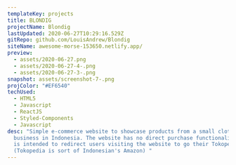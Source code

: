 ```yaml
---
templateKey: projects
title: BLONDIG
projectName: Blondig
lastUpdated: 2020-06-27T10:29:16.529Z
gitRepo: github.com/LouisAndrew/Blondig
siteName: awesome-morse-153650.netlify.app/
preview:
  - assets/2020-06-27.png
  - assets/2020-06-27-4-.png
  - assets/2020-06-27-3-.png
snapshot: assets/screenshot-7-.png
projColor: "#EF6540"
techUsed:
  - HTML5
  - Javascript
  - ReactJS
  - Styled-Components
  - Javascript
desc: "Simple e-commerce website to showcase products from a small clothing
  business in Indonesia. The website has no direct purchase functionality as it
  is intended to redirect users visiting the website to go their Tokopedia site
  (Tokopedia is sort of Indonesian's Amazon) "
---
```

